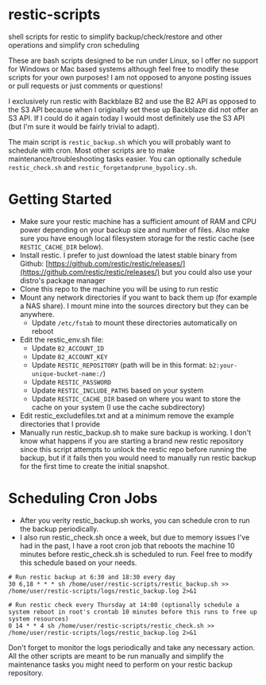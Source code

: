 # restic-scripts
shell scripts for restic to simplify backup/check/restore and other operations and simplify cron scheduling

These are bash scripts designed to be run under Linux, so I offer no support for Windows or Mac based systems although feel free to modify these scripts for your own purposes! I am not opposed to anyone posting issues or pull requests or just comments or questions!

I exclusively run restic with Backblaze B2 and use the B2 API as opposed to the S3 API because when I originally set these up Backblaze did not offer an S3 API. If I could do it again today I would most definitely use the S3 API (but I'm sure it would be fairly trivial to adapt).

The main script is `restic_backup.sh` which you will probably want to schedule with cron. Most other scripts are to make maintenance/troubleshooting tasks easier. You can optionally schedule `restic_check.sh` and `restic_forgetandprune_bypolicy.sh`.

# Getting Started
- Make sure your restic machine has a sufficient amount of RAM and CPU power depending on your backup size and number of files. Also make sure you have enough local filesystem storage for the restic cache (see `RESTIC_CACHE_DIR` below).
- Install restic. I prefer to just download the latest stable binary from Github: [https://github.com/restic/restic/releases/](https://github.com/restic/restic/releases/) but you could also use your distro's package manager
- Clone this repo to the machine you will be using to run restic
- Mount any network directories if you want to back them up (for example a NAS share). I mount mine into the sources directory but they can be anywhere.
  - Update `/etc/fstab` to mount these directories automatically on reboot
- Edit the restic_env.sh file:
  - Update `B2_ACCOUNT_ID`
  - Update `B2_ACCOUNT_KEY`
  - Update `RESTIC_REPOSITORY` (path will be in this format: `b2:your-unique-bucket-name:/`)
  - Update `RESTIC_PASSWORD`
  - Update `RESTIC_INCLUDE_PATHS` based on your system
  - Update `RESTIC_CACHE_DIR` based on where you want to store the cache on your system (I use the cache subdirectory)
- Edit restic_excludefiles.txt and at a minimum remove the example directories that I provide
- Manually run restic_backup.sh to make sure backup is working. I don't know what happens if you are starting a brand new restic repository since this script attempts to unlock the restic repo before running the backup, but if it fails then you would need to manually run restic backup for the first time to create the initial snapshot.

# Scheduling Cron Jobs
- After you verity restic_backup.sh works, you can schedule cron to run the backup periodically.
- I also run restic_check.sh once a week, but due to memory issues I've had in the past, I have a root cron job that reboots the machine 10 minutes before restic_check.sh is scheduled to run. Feel free to modify this schedule based on your needs.
```
# Run restic backup at 6:30 and 18:30 every day
30 6,18 * * * sh /home/user/restic-scripts/restic_backup.sh >> /home/user/restic-scripts/logs/restic_backup.log 2>&1

# Run restic check every Thursday at 14:00 (optionally schedule a system reboot in root's crontab 10 minutes before this runs to free up system resources)
0 14 * * 4 sh /home/user/restic-scripts/restic_check.sh >> /home/user/restic-scripts/logs/restic_backup.log 2>&1
```

Don't forget to monitor the logs periodically and take any necessary action. All the other scripts are meant to be run manually and simplify the maintenance tasks you might need to perform on your restic backup repository.
